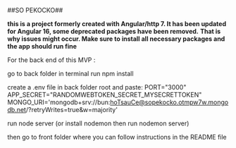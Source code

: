 ##SO PEKOCKO##

**this is a project formerly created with Angular/http 7. It has been updated for Angular 16, some deprecated packages have been removed.**
**That is why issues might occur. Make sure to install all necessary packages and the app should run fine**


For the back end of this MVP :

go to back folder in terminal
run npm install

create a .env file in back folder root and paste:
PORT="3000"
APP_SECRET="RANDOMWEBTOKEN_SECRET_MYSECRETTOKEN"
MONGO_URI='mongodb+srv://bun:hoTsauCe@sopekocko.otmpw7w.mongodb.net/?retryWrites=true&w=majority'

run node server (or install nodemon then run nodemon server)



then go to front folder where you can follow instructions in the README file 